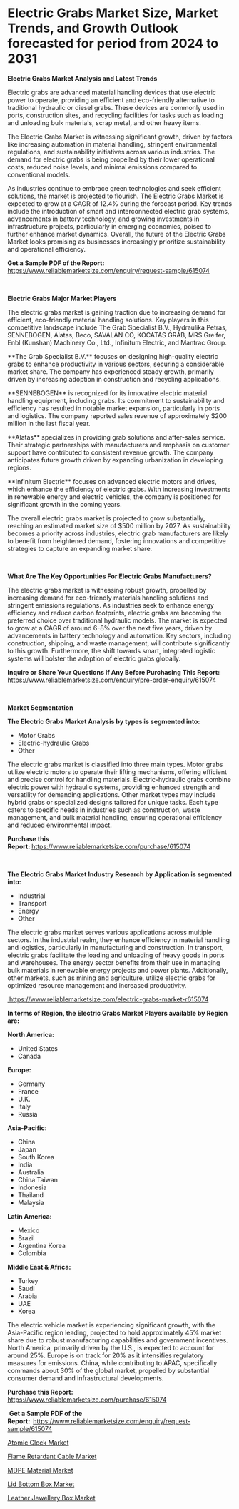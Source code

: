 <p><h1>Electric Grabs Market Size, Market Trends, and Growth Outlook forecasted for period from 2024 to 2031</h1></p><p><strong>Electric Grabs Market Analysis and Latest Trends</strong></p>
<p><p>Electric grabs are advanced material handling devices that use electric power to operate, providing an efficient and eco-friendly alternative to traditional hydraulic or diesel grabs. These devices are commonly used in ports, construction sites, and recycling facilities for tasks such as loading and unloading bulk materials, scrap metal, and other heavy items.</p><p>The Electric Grabs Market is witnessing significant growth, driven by factors like increasing automation in material handling, stringent environmental regulations, and sustainability initiatives across various industries. The demand for electric grabs is being propelled by their lower operational costs, reduced noise levels, and minimal emissions compared to conventional models.</p><p>As industries continue to embrace green technologies and seek efficient solutions, the market is projected to flourish. The Electric Grabs Market is expected to grow at a CAGR of 12.4% during the forecast period. Key trends include the introduction of smart and interconnected electric grab systems, advancements in battery technology, and growing investments in infrastructure projects, particularly in emerging economies, poised to further enhance market dynamics. Overall, the future of the Electric Grabs Market looks promising as businesses increasingly prioritize sustainability and operational efficiency.</p></p>
<p><strong>Get a Sample PDF of the Report:&nbsp;</strong> <a href="https://www.reliablemarketsize.com/enquiry/request-sample/615074?utm_campaign=1293&utm_medium=2&utm_source=Github&utm_content=ia&utm_term=01102024&utm_id=electric-grabs">https://www.reliablemarketsize.com/enquiry/request-sample/615074</a></p>
<p>&nbsp;</p>
<p><strong>Electric Grabs Major Market Players</strong></p>
<p><p>The electric grabs market is gaining traction due to increasing demand for efficient, eco-friendly material handling solutions. Key players in this competitive landscape include The Grab Specialist B.V., Hydraulika Petras, SENNEBOGEN, Alatas, Beco, SAVALAN CO, KOCATAS GRAB, MRS Greifer, Enbl (Kunshan) Machinery Co., Ltd., Infinitum Electric, and Mantrac Group.</p><p>**The Grab Specialist B.V.** focuses on designing high-quality electric grabs to enhance productivity in various sectors, securing a considerable market share. The company has experienced steady growth, primarily driven by increasing adoption in construction and recycling applications.</p><p>**SENNEBOGEN** is recognized for its innovative electric material handling equipment, including grabs. Its commitment to sustainability and efficiency has resulted in notable market expansion, particularly in ports and logistics. The company reported sales revenue of approximately $200 million in the last fiscal year.</p><p>**Alatas** specializes in providing grab solutions and after-sales service. Their strategic partnerships with manufacturers and emphasis on customer support have contributed to consistent revenue growth. The company anticipates future growth driven by expanding urbanization in developing regions.</p><p>**Infinitum Electric** focuses on advanced electric motors and drives, which enhance the efficiency of electric grabs. With increasing investments in renewable energy and electric vehicles, the company is positioned for significant growth in the coming years.</p><p>The overall electric grabs market is projected to grow substantially, reaching an estimated market size of $500 million by 2027. As sustainability becomes a priority across industries, electric grab manufacturers are likely to benefit from heightened demand, fostering innovations and competitive strategies to capture an expanding market share.</p></p>
<p>&nbsp;</p>
<p><strong>What Are The Key Opportunities For Electric Grabs Manufacturers?</strong></p>
<p><p>The electric grabs market is witnessing robust growth, propelled by increasing demand for eco-friendly materials handling solutions and stringent emissions regulations. As industries seek to enhance energy efficiency and reduce carbon footprints, electric grabs are becoming the preferred choice over traditional hydraulic models. The market is expected to grow at a CAGR of around 6-8% over the next five years, driven by advancements in battery technology and automation. Key sectors, including construction, shipping, and waste management, will contribute significantly to this growth. Furthermore, the shift towards smart, integrated logistic systems will bolster the adoption of electric grabs globally.</p></p>
<p><strong>Inquire or Share Your Questions If Any Before Purchasing This Report:</strong> <a href="https://www.reliablemarketsize.com/enquiry/pre-order-enquiry/615074?utm_campaign=1293&utm_medium=2&utm_source=Github&utm_content=ia&utm_term=01102024&utm_id=electric-grabs">https://www.reliablemarketsize.com/enquiry/pre-order-enquiry/615074</a></p>
<p>&nbsp;</p>
<p><strong>Market Segmentation</strong></p>
<p><strong>The Electric Grabs Market Analysis by types is segmented into:</strong></p>
<p><ul><li>Motor Grabs</li><li>Electric-hydraulic Grabs</li><li>Other</li></ul></p>
<p><p>The electric grabs market is classified into three main types. Motor grabs utilize electric motors to operate their lifting mechanisms, offering efficient and precise control for handling materials. Electric-hydraulic grabs combine electric power with hydraulic systems, providing enhanced strength and versatility for demanding applications. Other market types may include hybrid grabs or specialized designs tailored for unique tasks. Each type caters to specific needs in industries such as construction, waste management, and bulk material handling, ensuring operational efficiency and reduced environmental impact.</p></p>
<p><strong>Purchase this Report:&nbsp;</strong><a href="https://www.reliablemarketsize.com/purchase/615074?utm_campaign=1293&utm_medium=2&utm_source=Github&utm_content=ia&utm_term=01102024&utm_id=electric-grabs">https://www.reliablemarketsize.com/purchase/615074</a></p>
<p>&nbsp;</p>
<p><strong>The Electric Grabs Market Industry Research by Application is segmented into:</strong></p>
<p><ul><li>Industrial</li><li>Transport</li><li>Energy</li><li>Other</li></ul></p>
<p><p>The electric grabs market serves various applications across multiple sectors. In the industrial realm, they enhance efficiency in material handling and logistics, particularly in manufacturing and construction. In transport, electric grabs facilitate the loading and unloading of heavy goods in ports and warehouses. The energy sector benefits from their use in managing bulk materials in renewable energy projects and power plants. Additionally, other markets, such as mining and agriculture, utilize electric grabs for optimized resource management and increased productivity.</p></p>
<p><a href="https://www.reliablemarketsize.com/electric-grabs-market-r615074?utm_campaign=1293&utm_medium=2&utm_source=Github&utm_content=ia&utm_term=01102024&utm_id=electric-grabs">&nbsp;https://www.reliablemarketsize.com/electric-grabs-market-r615074</a></p>
<p><strong>In terms of Region, the Electric Grabs Market Players available by Region are:</strong></p>
<p>
    <p> <strong> North America: </strong>
        <ul>
            <li>United States</li>
            <li>Canada</li>
        </ul>
        </p> 
    <p> <strong> Europe: </strong>
        <ul>
            <li>Germany</li>
            <li>France</li>
            <li>U.K.</li>
            <li>Italy</li>
            <li>Russia</li>
        </ul>
        </p> 
    <p> <strong> Asia-Pacific: </strong>
        <ul>
            <li>China</li>
            <li>Japan</li>
            <li>South Korea</li>
            <li>India</li>
            <li>Australia</li>
            <li>China Taiwan</li>
            <li>Indonesia</li>
            <li>Thailand</li>
            <li>Malaysia</li>
        </ul>
        </p> 
    <p> <strong> Latin America: </strong>
        <ul>
            <li>Mexico</li>
            <li>Brazil</li>
            <li>Argentina Korea</li>
            <li>Colombia</li>
        </ul>
        </p> 
    <p> <strong> Middle East & Africa: </strong>
        <ul>
            <li>Turkey</li>
            <li>Saudi</li>
            <li>Arabia</li>
            <li>UAE</li>
            <li>Korea</li>
        </ul>
    </p>
    </p>
<p><p>The electric vehicle market is experiencing significant growth, with the Asia-Pacific region leading, projected to hold approximately 45% market share due to robust manufacturing capabilities and government incentives. North America, primarily driven by the U.S., is expected to account for around 25%. Europe is on track for 20% as it intensifies regulatory measures for emissions. China, while contributing to APAC, specifically commands about 30% of the global market, propelled by substantial consumer demand and infrastructural developments.</p></p>
<p><strong>Purchase this Report: </strong><a href="https://www.reliablemarketsize.com/purchase/615074?utm_campaign=1293&utm_medium=2&utm_source=Github&utm_content=ia&utm_term=01102024&utm_id=electric-grabs">https://www.reliablemarketsize.com/purchase/615074</a></p>
<p>&nbsp;<strong>Get a Sample PDF of the Report:&nbsp;&nbsp;</strong><a href="https://www.reliablemarketsize.com/enquiry/request-sample/615074?utm_campaign=1293&utm_medium=2&utm_source=Github&utm_content=ia&utm_term=01102024&utm_id=electric-grabs">https://www.reliablemarketsize.com/enquiry/request-sample/615074</a></p>
<p><strong></strong></p>
<p><p><a href="https://issuu.com/reportprime-2/docs/atomic-clock-market-size-2030.pptx_aa1f8d81cadf28?utm_campaign=1293&utm_medium=2&utm_source=Github&utm_content=ia&utm_term=01102024&utm_id=electric-grabs">Atomic Clock Market</a></p><p><a href="https://issuu.com/reportprime-2/docs/flame-retardant-cable-market-size-2_e14dc69c04348b?utm_campaign=1293&utm_medium=2&utm_source=Github&utm_content=ia&utm_term=01102024&utm_id=electric-grabs">Flame Retardant Cable Market</a></p><p><a href="https://www.linkedin.com/pulse/mdpe-material-market-research-report-includes-analysis-size-share-8j0vf?utm_campaign=1293&utm_medium=2&utm_source=Github&utm_content=ia&utm_term=01102024&utm_id=electric-grabs">MDPE Material Market</a></p><p><a href="https://www.linkedin.com/pulse/global-lid-bottom-box-market-trends-innovations-forward-looking-pemff?utm_campaign=1293&utm_medium=2&utm_source=Github&utm_content=ia&utm_term=01102024&utm_id=electric-grabs">Lid Bottom Box Market</a></p><p><a href="https://www.linkedin.com/pulse/future-trajectory-leather-jewellery-box-market-emerging-trends-s5d1f?utm_campaign=1293&utm_medium=2&utm_source=Github&utm_content=ia&utm_term=01102024&utm_id=electric-grabs">Leather Jewellery Box Market</a></p></p>